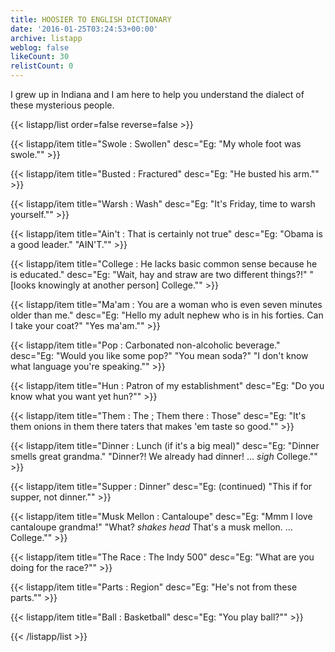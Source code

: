 ```yaml
---
title: HOOSIER TO ENGLISH DICTIONARY
date: '2016-01-25T03:24:53+00:00'
archive: listapp
weblog: false
likeCount: 30
relistCount: 0
---
```


I grew up in Indiana and I am here to help you understand the dialect of these mysterious people.

<!--more-->

{{< listapp/list order=false reverse=false >}}

   {{< listapp/item title="Swole : Swollen"
      desc="Eg: \"My whole foot was swole.\"" >}}

   {{< listapp/item title="Busted : Fractured"
      desc="Eg: \"He busted his arm.\"" >}}

   {{< listapp/item title="Warsh : Wash"
      desc="Eg: \"It's Friday, time to warsh yourself.\"" >}}

   {{< listapp/item title="Ain't : That is certainly not true"
      desc="Eg: \"Obama is a good leader.\" \"AIN'T.\"" >}}

   {{< listapp/item title="College : He lacks basic common sense because he is educated."
      desc="Eg: \"Wait, hay and straw are two different things?!\" \"[looks knowingly at another person] College.\"" >}}

   {{< listapp/item title="Ma'am : You are a woman who is even seven minutes older than me."
      desc="Eg: \"Hello my adult nephew who is in his forties. Can I take your coat?\" \"Yes ma'am.\"" >}}

   {{< listapp/item title="Pop : Carbonated non-alcoholic beverage."
      desc="Eg: \"Would you like some pop?\" \"You mean soda?\"  \"I don't know what language you're speaking.\"" >}}

   {{< listapp/item title="Hun : Patron of my establishment"
      desc="Eg: \"Do you know what you want yet hun?\"" >}}

   {{< listapp/item title="Them : The ; Them there : Those"
      desc="Eg: \"It's them onions in them there taters that makes 'em taste so good.\"" >}}

   {{< listapp/item title="Dinner : Lunch (if it's a big meal)"
      desc="Eg: \"Dinner smells great grandma.\" \"Dinner?! We already had dinner! ... *sigh* College.\"" >}}

   {{< listapp/item title="Supper : Dinner"
      desc="Eg: (continued) \"This if for supper, not dinner.\"" >}}

   {{< listapp/item title="Musk Mellon : Cantaloupe"
      desc="Eg: \"Mmm I love cantaloupe grandma!\" \"What? *shakes head* That's a musk mellon. ... College.\"" >}}

   {{< listapp/item title="The Race : The Indy 500"
      desc="Eg: \"What are you doing for the race?\"" >}}

   {{< listapp/item title="Parts : Region"
      desc="Eg: \"He's not from these parts.\"" >}}

   {{< listapp/item title="Ball : Basketball"
      desc="Eg: \"You play ball?\"" >}}

{{< /listapp/list >}}
